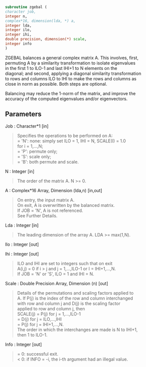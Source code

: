 ```fortran  
subroutine zgebal (  
character job,  
integer n,  
complex*16, dimension(lda, *) a,  
integer lda,  
integer ilo,  
integer ihi,  
double precision, dimension(*) scale,  
integer info  
)  
```  
  
ZGEBAL balances a general complex matrix A.  This involves, first,  
permuting A by a similarity transformation to isolate eigenvalues  
in the first 1 to ILO-1 and last IHI+1 to N elements on the  
diagonal; and second, applying a diagonal similarity transformation  
to rows and columns ILO to IHI to make the rows and columns as  
close in norm as possible.  Both steps are optional.  
  
Balancing may reduce the 1-norm of the matrix, and improve the  
accuracy of the computed eigenvalues and/or eigenvectors.  
  
## Parameters  
Job : Character*1 [in]  
> Specifies the operations to be performed on A:  
> = 'N':  none:  simply set ILO = 1, IHI = N, SCALE(I) = 1.0  
> for i = 1,...,N;  
> = 'P':  permute only;  
> = 'S':  scale only;  
> = 'B':  both permute and scale.  
  
N : Integer [in]  
> The order of the matrix A.  N >= 0.  
  
A : Complex*16 Array, Dimension (lda,n) [in,out]  
> On entry, the input matrix A.  
> On exit,  A is overwritten by the balanced matrix.  
> If JOB = 'N', A is not referenced.  
> See Further Details.  
  
Lda : Integer [in]  
> The leading dimension of the array A.  LDA >= max(1,N).  
  
Ilo : Integer [out]  
  
Ihi : Integer [out]  
> ILO and IHI are set to integers such that on exit  
> A(i,j) = 0 if i > j and j = 1,...,ILO-1 or I = IHI+1,...,N.  
> If JOB = 'N' or 'S', ILO = 1 and IHI = N.  
  
Scale : Double Precision Array, Dimension (n) [out]  
> Details of the permutations and scaling factors applied to  
> A.  If P(j) is the index of the row and column interchanged  
> with row and column j and D(j) is the scaling factor  
> applied to row and column j, then  
> SCALE(j) = P(j)    for j = 1,...,ILO-1  
> = D(j)    for j = ILO,...,IHI  
> = P(j)    for j = IHI+1,...,N.  
> The order in which the interchanges are made is N to IHI+1,  
> then 1 to ILO-1.  
  
Info : Integer [out]  
> = 0:  successful exit.  
> < 0:  if INFO = -i, the i-th argument had an illegal value.  
  
